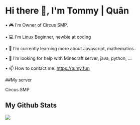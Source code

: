 # Hi there 👋, I'm Tommy | Quân 
 
 • 🎮 I’m Owner of Circus SMP.
 
 • 💻 I'm Linux Beginner, newbie at coding
 
 • 🌱 I’m currently learning more about Javascript, mathematics.
 
 • 🤔 I’m looking for help with Minecraft server, java, python, ...
 
 • 📫 How to contact me: https://tumy.fun

 ##My server
 
 <a src = "https://discord.tumy.fun">Circus SMP<a/>
 
 ## My Github Stats
 <img src="https://github-readme-stats.vercel.app/api?username=minhquantommy&&show_icons=true&title_color=ffffff&icon_color=bb2acf&text_color=daf7dc&bg_color=151515">


